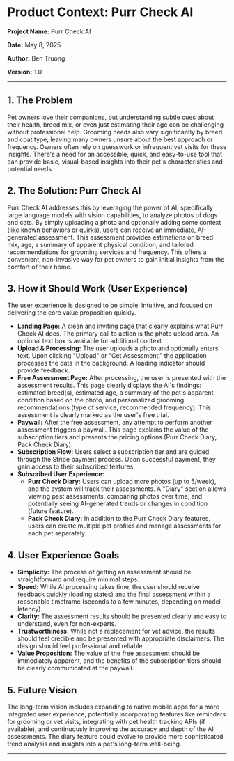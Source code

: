 # Product Context: Purr Check AI

**Project Name:** Purr Check AI

**Date:** May 8, 2025

**Author:** Ben Truong

**Version:** 1.0

---

## 1. The Problem

Pet owners love their companions, but understanding subtle cues about their health, breed mix, or even just estimating their age can be challenging without professional help. Grooming needs also vary significantly by breed and coat type, leaving many owners unsure about the best approach or frequency. Owners often rely on guesswork or infrequent vet visits for these insights. There's a need for an accessible, quick, and easy-to-use tool that can provide basic, visual-based insights into their pet's characteristics and potential needs.

## 2. The Solution: Purr Check AI

Purr Check AI addresses this by leveraging the power of AI, specifically large language models with vision capabilities, to analyze photos of dogs and cats. By simply uploading a photo and optionally adding some context (like known behaviors or quirks), users can receive an immediate, AI-generated assessment. This assessment provides estimations on breed mix, age, a summary of apparent physical condition, and tailored recommendations for grooming services and frequency. This offers a convenient, non-invasive way for pet owners to gain initial insights from the comfort of their home.

## 3. How it Should Work (User Experience)

The user experience is designed to be simple, intuitive, and focused on delivering the core value proposition quickly.

* **Landing Page:** A clean and inviting page that clearly explains what Purr Check AI does. The primary call to action is the photo upload area. An optional text box is available for additional context.
* **Upload & Processing:** The user uploads a photo and optionally enters text. Upon clicking "Upload" or "Get Assessment," the application processes the data in the background. A loading indicator should provide feedback.
* **Free Assessment Page:** After processing, the user is presented with the assessment results. This page clearly displays the AI's findings: estimated breed(s), estimated age, a summary of the pet's apparent condition based on the photo, and personalized grooming recommendations (type of service, recommended frequency). This assessment is clearly marked as the user's free trial.
* **Paywall:** After the free assessment, any attempt to perform another assessment triggers a paywall. This page explains the value of the subscription tiers and presents the pricing options (Purr Check Diary, Pack Check Diary).
* **Subscription Flow:** Users select a subscription tier and are guided through the Stripe payment process. Upon successful payment, they gain access to their subscribed features.
* **Subscribed User Experience:**
    * **Purr Check Diary:** Users can upload more photos (up to 5/week), and the system will track their assessments. A "Diary" section allows viewing past assessments, comparing photos over time, and potentially seeing AI-generated trends or changes in condition (future feature).
    * **Pack Check Diary:** In addition to the Purr Check Diary features, users can create multiple pet profiles and manage assessments for each pet separately.

## 4. User Experience Goals

* **Simplicity:** The process of getting an assessment should be straightforward and require minimal steps.
* **Speed:** While AI processing takes time, the user should receive feedback quickly (loading states) and the final assessment within a reasonable timeframe (seconds to a few minutes, depending on model latency).
* **Clarity:** The assessment results should be presented clearly and easy to understand, even for non-experts.
* **Trustworthiness:** While not a replacement for vet advice, the results should feel credible and be presented with appropriate disclaimers. The design should feel professional and reliable.
* **Value Proposition:** The value of the free assessment should be immediately apparent, and the benefits of the subscription tiers should be clearly communicated at the paywall.

## 5. Future Vision

The long-term vision includes expanding to native mobile apps for a more integrated user experience, potentially incorporating features like reminders for grooming or vet visits, integrating with pet health tracking APIs (if available), and continuously improving the accuracy and depth of the AI assessments. The diary feature could evolve to provide more sophisticated trend analysis and insights into a pet's long-term well-being.

---